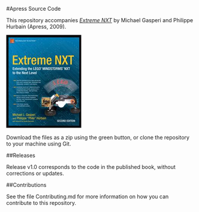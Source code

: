 #Apress Source Code

This repository accompanies [*Extreme NXT*](http://www.apress.com/9781430224532) by Michael Gasperi and Philippe Hurbain (Apress, 2009).

![Cover image](9781430224532.jpg)

Download the files as a zip using the green button, or clone the repository to your machine using Git.

##Releases

Release v1.0 corresponds to the code in the published book, without corrections or updates.

##Contributions

See the file Contributing.md for more information on how you can contribute to this repository.
